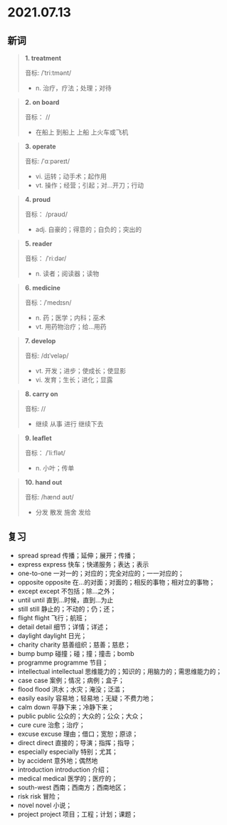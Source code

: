 # 2021.07.13

## 新词

> **1. treatment**
>
> 音标:  /ˈtriːtmənt/
>
> - n. 治疗，疗法；处理；对待



> **2. on board**
>
> 音标：  //
>
> - 在船上 到船上 上船 上火车或飞机



> **3. operate**
>
> 音标: /ˈɑːpəreɪt/
>
> - vi. 运转；动手术；起作用
> - vt. 操作；经营；引起；对…开刀；行动


> **4. proud**
>
> 音标： /praʊd/
>
> - adj. 自豪的；得意的；自负的；突出的


> **5. reader**
>
> 音标： /ˈriːdər/
>
> - n. 读者；阅读器；读物




> **6. medicine**
>
> 音标：/ˈmedɪsn/
>
> - n. 药；医学；内科；巫术
> - vt. 用药物治疗；给…用药




> **7. develop**
>
> 音标:  /dɪˈveləp/
>
> - vt. 开发；进步；使成长；使显影
> - vi. 发育；生长；进化；显露





> **8. carry on**
>
> 音标:   //
>
> - 继续 从事 进行 继续下去


> **9. leaflet**
>
> 音标：  /ˈliːflət/
> 
> - n. 小叶；传单


> **10. hand out**
>
> 音标: /hænd aʊt/
>
> - 分发 散发 施舍 发给




## 复习

- spread spread 传播；延伸；展开；传播；
- express express 快车；快递服务；表达；表示
- one-to-one 一对一的；对应的；完全对应的；一一对应的；
- opposite opposite 在...的对面；对面的；相反的事物；相对立的事物；
- except except 不包括；除...之外；
- until until 直到...时候，直到...为止
- still still 静止的；不动的；仍；还；
- flight flight 飞行；航班；
- detail detail 细节；详情；详述；
- daylight daylight 日光；
- charity charity 慈善组织；慈善；慈悲；
- bump bump 碰撞；碰；撞；撞击；bomb
- programme programme 节目；
- intellectual intellectual 思维能力的；知识的；用脑力的；需思维能力的；
- case case 案例；情况；病例；盒子；
- flood flood 洪水；水灾；淹没；泛滥；
- easily easily 容易地；轻易地；无疑；不费力地；
- calm down 平静下来；冷静下来；
- public public 公众的；大众的；公众；大众；
- cure cure 治愈；治疗；
- excuse excuse 理由；借口；宽恕；原谅；
- direct direct 直接的；导演；指挥；指导；
- especially especially 特别；尤其；
- by accident 意外地；偶然地
- introduction introduction 介绍；
- medical medical 医学的；医疗的；
- south-west 西南；西南方；西南地区；
- risk risk 冒险；
- novel novel 小说；
- project project 项目；工程；计划；课题；
